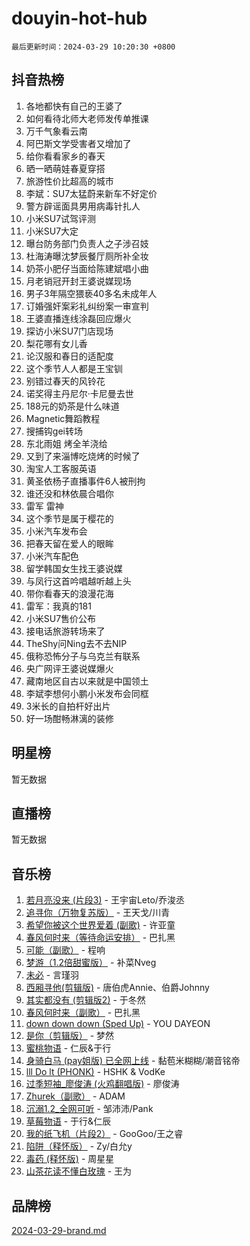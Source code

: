 # douyin-hot-hub

`最后更新时间：2024-03-29 10:20:30 +0800`

## 抖音热榜

1. 各地都快有自己的王婆了
1. 如何看待北师大老师发传单推课
1. 万千气象看云南
1. 阿巴斯文学受害者又增加了
1. 给你看看家乡的春天
1. 晒一晒萌娃春夏穿搭
1. 旅游性价比超高的城市
1. 李斌：SU7太猛蔚来新车不好定价
1. 警方辟谣面具男用病毒针扎人
1. 小米SU7试驾评测
1. 小米SU7大定
1. 曝台防务部门负责人之子涉召妓
1. 杜海涛曝沈梦辰餐厅厕所补全妆
1. 奶茶小肥仔当面给陈建斌唱小曲
1. 月老销冠开封王婆说媒现场
1. 男子3年隔空猥亵40多名未成年人
1. 订婚强奸案彩礼纠纷案一审宣判
1. 王婆直播连线涂磊回应爆火
1. 探访小米SU7门店现场
1. 梨花哪有女儿香
1. 论汉服和春日的适配度
1. 这个季节人人都是王宝钏
1. 别错过春天的风铃花
1. 诺奖得主丹尼尔·卡尼曼去世
1. 188元的奶茶是什么味道
1. Magnetic舞蹈教程
1. 搜捕钩gei转场
1. 东北雨姐 烤全羊浇给
1. 又到了来淄博吃烧烤的时候了
1. 淘宝人工客服英语
1. 黄圣依杨子直播事件6人被刑拘
1. 谁还没和林依晨合唱你
1. 雷军 雷神
1. 这个季节是属于樱花的
1. 小米汽车发布会
1. 把春天留在爱人的眼眸
1. 小米汽车配色
1. 留学韩国女生找王婆说媒
1. 与凤行这首吟唱越听越上头
1. 带你看春天的浪漫花海
1. 雷军：我真的181
1. 小米SU7售价公布
1. 接电话旅游转场来了
1. TheShy问Ning去不去NIP
1. 俄称恐怖分子与乌克兰有联系
1. 央广网评王婆说媒爆火
1. 藏南地区自古以来就是中国领土
1. 李斌李想何小鹏小米发布会同框
1. 3米长的自拍杆好出片
1. 好一场酣畅淋漓的装修

## 明星榜

暂无数据

## 直播榜

暂无数据

## 音乐榜

1. [若月亮没来 (片段3)](https://sf5-hl-cdn-tos.douyinstatic.com/obj/tos-cn-ve-2774/okfyEUsGW1B1ovJi5JiN9IjvAT2lMwA054GoEB) - 王宇宙Leto/乔浚丞
1. [追寻你（万物复苏版）](https://sf5-hl-cdn-tos.douyinstatic.com/obj/tos-cn-ve-2774/oYeAZJsbjIDit9APmBg8u6uDUQnHmoCf3gbo74) - 王天戈/川青
1. [希望你被这个世界爱着 (副歌)](https://sf5-hl-cdn-tos.douyinstatic.com/obj/tos-cn-ve-2774/oUHCmWQfZlE3QQBKBeD8rCFLpJzPgCpImhsxMt) - 许亚童
1. [春风何时来（等待命运安排）](https://sf5-hl-cdn-tos.douyinstatic.com/obj/tos-cn-ve-2774/oICBNbD3gelMfB4WgiD1KI2jQtXZE2FgHLwtsl) - 巴扎黑
1. [可能（副歌）](https://sf3-cdn-tos.douyinstatic.com/obj/tos-cn-ve-2774/cde1731888894259b333569393c2fb51) - 程响
1. [梦游（1.2倍甜蜜版）](https://sf5-hl-cdn-tos.douyinstatic.com/obj/tos-cn-ve-2774/o4gyAUm8hwufoEABmwVIiQtHsFuGzAEEWtNMzo) - 补菜Nveg
1. [未必](https://sf5-hl-cdn-tos.douyinstatic.com/obj/tos-cn-ve-2774/ogntQMFnKQDZUgTCYuJgfLEtleYZZFxBQqhhFB) - 言瑾羽
1. [西厢寻他(剪辑版)](https://sf5-hl-cdn-tos.douyinstatic.com/obj/tos-cn-ve-2774/oUsAVfAQKlRNxEv5qxvIB8o5qmIWUcXbzJKJhw) - 唐伯虎Annie、伯爵Johnny
1. [其实都没有 (剪辑版2)](https://sf5-hl-cdn-tos.douyinstatic.com/obj/tos-cn-ve-2774/oEBNQenHZtBhxYjGgUDQk0BCHTigQafgFlbQ7k) - 于冬然
1. [春风何时来（副歌）](https://sf5-hl-cdn-tos.douyinstatic.com/obj/tos-cn-ve-2774/ow7tbAiAWI2giBUrmu0hMMh3UYP3ZXdbDYiXd) - 巴扎黑
1. [down down down (Sped Up)](https://sf27-cdn-tos.douyinstatic.com/obj/tos-cn-ve-2774/ow80iABiXIO9DsFwK6WeZKMaJRi3BPJAotDy8m) - YOU DAYEON
1. [是你（剪辑版）](https://sf5-hl-cdn-tos.douyinstatic.com/obj/tos-cn-ve-2774/46019dae783c4c969944217fe1cfafc4) - 梦然
1. [蜜桃物语](https://sf5-hl-cdn-tos.douyinstatic.com/obj/tos-cn-ve-2774/oIhOSCZtIACtYU4XQkngiW9kCBfVD1Fz9IYeqL) - 仁辰&于行
1. [身骑白马 (pay姐版) 已全网上线](https://sf5-hl-cdn-tos.douyinstatic.com/obj/tos-cn-ve-2774/oQLO5ZgLsFkaDhdIIveF2zUCgfweY0gWaH4AQG) - 黏苞米糊糊/潮音铭帝
1. [lll Do lt (PHONK)](https://sf5-hl-cdn-tos.douyinstatic.com/obj/tos-cn-ve-2774/osfNbddrZl4hIgEDk6kFftBDBJ1X8MZxH1QCOB) - HSHK & VodKe
1. [过季短袖_廖俊涛 (火鸡翻唱版)](https://sf6-cdn-tos.douyinstatic.com/obj/tos-cn-ve-2774/ogQVJl0tRBKxQgZji7YClFEBrVDeHpPTWfCZbQ) - 廖俊涛
1. [Zhurek（副歌）](https://sf5-hl-cdn-tos.douyinstatic.com/obj/tos-cn-ve-2774/ooQm8FBZQDlf0btEYgVpCcSCQfrdJGBEKZYBGS) - ADAM
1. [沉溺1.2_全网可听](https://sf5-hl-cdn-tos.douyinstatic.com/obj/tos-cn-ve-2774/ok2QoiBqsWAX9McZmWiI9gAB0EzwD4Xj6yfmtH) - 邹沛沛/Pank
1. [草莓物语](https://sf3-cdn-tos.douyinstatic.com/obj/tos-cn-ve-2774/okynhJ7jEAIIZBfsLgYMEI8QC3WbQNN66RKzhT) - 于行&仁辰
1. [我的纸飞机（片段2）](https://sf3-cdn-tos.douyinstatic.com/obj/tos-cn-ve-2774/oM2ZrKcg2CD5AeRB2gkeXOFB1IxAGJdZPazYHf) - GooGoo/王之睿
1. [陷阱（释怀版）](https://sf5-hl-cdn-tos.douyinstatic.com/obj/tos-cn-ve-2774/oE8C21LeZrzKLDFfQYgMzx4GAIHageG5IzayY7) - Zy/白允y
1. [毒药 (释怀版)](https://sf3-cdn-tos.douyinstatic.com/obj/tos-cn-ve-2774/oYILMEAzspdZBIzy4frJNB8ZHPHWAhiwowd4Ad) - 周星星
1. [山茶花读不懂白玫瑰](https://sf5-hl-cdn-tos.douyinstatic.com/obj/tos-cn-ve-2774/osfn8B7DktrRHEPJgPCfDbw7QDQEkwC16BxZg9) - 王为

## 品牌榜

[2024-03-29-brand.md](2024-03-29-brand.md)

